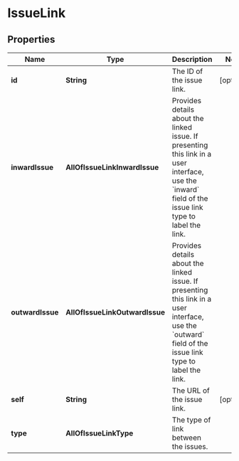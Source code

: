 # IssueLink

## Properties
Name | Type | Description | Notes
------------ | ------------- | ------------- | -------------
**id** | **String** | The ID of the issue link. |  [optional]
**inwardIssue** | **AllOfIssueLinkInwardIssue** | Provides details about the linked issue. If presenting this link in a user interface, use the &#x60;inward&#x60; field of the issue link type to label the link. | 
**outwardIssue** | **AllOfIssueLinkOutwardIssue** | Provides details about the linked issue. If presenting this link in a user interface, use the &#x60;outward&#x60; field of the issue link type to label the link. | 
**self** | **String** | The URL of the issue link. |  [optional]
**type** | **AllOfIssueLinkType** | The type of link between the issues. | 
